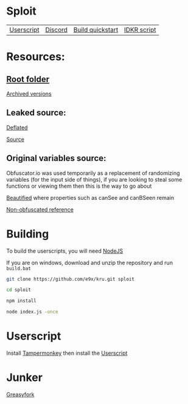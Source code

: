 # Sploit

|||||
| --- | --- | --- | --- |
| [Userscript](#userscript) | [Discord](https://e9x.github.io/kru/invite) | [Build quickstart](#building) | [IDKR script](sploit.idkr.js) |

# Resources:

## [Root folder](https://mega.nz/folder/PAcjzaYb#ITVrn9P7-0kRurX3MU969w)

[Archived versions](https://mega.nz/folder/eE9ghBzS#nw_TzAoWnK9Cz5Sry-lECw)

## Leaked source:

[Deflated](https://mega.nz/folder/OJEgjLIJ#YEyz7VsyyjauZarD8JLldg)

[Source](https://mega.nz/file/uMN0hRoA#iAktwPcSWg0uCEW1jSf7N8XZIIXKy9h-RB_MMFmzV04)

## Original variables source:

Obfuscator.io was used temporarily as a replacement of randomizing variables (for the input side of things), if you are looking to steal some functions or viewing them then this is the way to go about

[Beautified](https://mega.nz/file/vJF0XDwa#1fjDUjWyBmtwUU-dN28A1PQ37u9HCDFFz2NTlqm1Ab0) where properties such as canSee and canBSeen remain

[Non-obfuscated reference](https://mega.nz/file/uEVmALhZ#Vlb6A5hR8IotmKXNZ6MjBIkBoCaa3wZkBj0552ihE7Y)

# Building

To build the userscripts, you will need [NodeJS](https://nodejs.org/en/download/)

If you are on windows, download and unzip the repository and run `build.bat`

```sh
git clone https://github.com/e9x/kru.git sploit

cd sploit

npm install

node index.js -once
```

# Userscript

Install [Tampermonkey](https://chrome.google.com/webstore/detail/tampermonkey/dhdgffkkebhmkfjojejmpbldmpobfkfo) then install the [Userscript](https://raw.githubusercontent.com/e9x/kru/master/sploit.user.js)

# Junker

[Greasyfork](https://greasyfork.org/en/scripts/426394-junker)